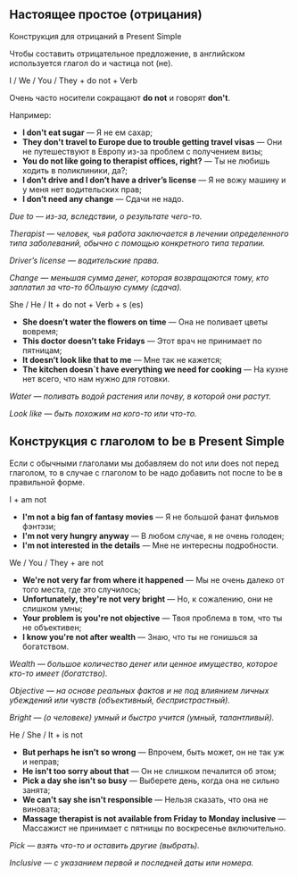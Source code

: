 ## Настоящее простое (отрицания)

Конструкция для отрицаний в Present Simple

Чтобы составить отрицательное предложение, в английском используется глагол do и частица not (не). 

<div class="rule"> I / We / You / They + do not + Verb</div>

Очень часто носители сокращают **do not** и говорят **don't**.

Например:

* **I don't eat sugar** — Я не ем сахар;
* **They don't travel to Europe due to trouble getting travel visas** — Они не путешествуют в Европу из-за проблем с получением визы;
* **You do not like going to therapist offices, right?** — Ты не любишь ходить в поликлиники, да?;
* **I don’t drive and I don’t have a driver’s license** — Я не вожу машину и у меня нет водительских прав;
* **I don’t need any change** — Сдачи не надо.

*Due to — из-за, вследствии, о результате чего-то.*

*Therapist — человек, чья работа заключается в лечении определенного типа заболеваний, обычно с помощью конкретного типа терапии.*

*Driver’s license — водительские права.*

*Change — меньшая сумма денег, которая возвращаются тому, кто заплатил за что-то бОльшую сумму (сдача).*

<div class="rule"> She / He / It + do not + Verb + s (es)</div>

* **She doesn’t water the flowers on time** — Она не поливает цветы вовремя;
* **This doctor doesn’t take Fridays** — Этот врач не принимает по пятницам;
* **It doesn’t look like that to me** — Мне так не кажется;
* **The kitchen doesn`t have everything we need for cooking** — На кухне нет всего, что нам нужно для готовки.

*Water — поливать водой растения или почву, в которой они растут.*

*Look like — быть похожим на кого-то или что-то.* 

## Конструкция с глаголом to be в Present Simple

Если с обычными глаголами мы добавляем do not или does not перед глаголом, то в случае с глаголом to be
надо добавить not после to be в правильной форме.

<div class="rule"> I + am not </div>

* **I'm not a big fan of fantasy movies** — Я не большой фанат фильмов фэнтэзи;
* **I'm not very hungry anyway** — В любом случае, я не очень голоден;
* **I'm not interested in the details** — Мне не интересны подробности.

<div class="rule"> We / You / They + are not </div>

* **We're not very far from where it happened** — Мы не очень далеко от того места, где это случилось;
* **Unfortunately, they're not very bright** — Но, к сожалению, они не слишком умны;
* **Your problem is you're not objective** — Твоя проблема в том, что ты не объективен;
* **I know you're not after wealth** — Знаю, что ты не гонишься за богатством.

*Wealth — большое количество денег или ценное имущество, которое кто-то имеет (богатство).*

*Objective — на основе реальных фактов и не под влиянием личных убеждений или чувств (объективный, беспристрастный).*

*Bright — (о человеке) умный и быстро учится (умный, талантливый).*

<div class="rule"> He / She / It + is not </div>

* **But perhaps he isn't so wrong** — Впрочем, быть может, он не так уж и неправ;
* **He isn't too sorry about that** — Он не слишком печалится об этом;
* **Pick a day she isn't so busy** — Выберете день, когда она не сильно занята;
* **We can't say she isn't responsible** — Нельзя сказать, что она не виновата;
* **Massage therapist is not available from Friday to Monday inclusive** — Массажист не принимает с пятницы по воскресенье включительно.


*Pick — взять что-то и оставить другие (выбрать).*

*Inclusive — с указанием первой и последней даты или номера.*
















